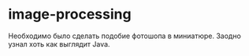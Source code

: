 # image-processing
Необходимо было сделать подобие фотошопа в миниатюре. Заодно узнал хоть как выглядит Java.
